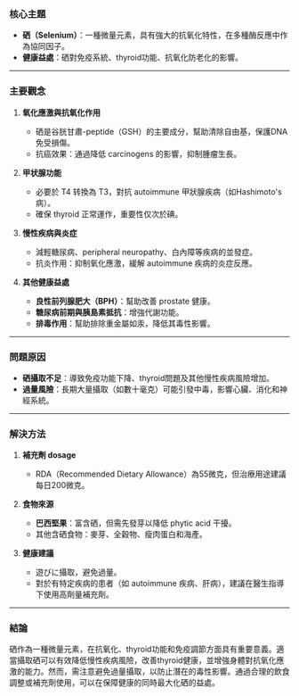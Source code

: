 ### 核心主題  
- **硒（Selenium）**：一種微量元素，具有強大的抗氧化特性，在多種酶反應中作為協同因子。  
- **健康益處**：硒對免疫系統、thyroid功能、抗氧化防老化的影響。  

---

### 主要觀念  
1. **氧化應激與抗氧化作用**  
   - 硒是谷胱甘肅-peptide（GSH）的主要成分，幫助清除自由基，保護DNA免受損傷。  
   - 抗癌效果：通過降低 carcinogens 的影響，抑制腫瘤生長。  

2. **甲状腺功能**  
   - 必要於 T4 转換為 T3，對抗 autoimmune 甲狀腺疾病（如Hashimoto's病）。  
   - 確保 thyroid 正常運作，重要性仅次於碘。  

3. **慢性疾病與炎症**  
   - 減輕糖尿病、peripheral neuropathy、白內障等疾病的並發症。  
   - 抗炎作用：抑制氧化應激，緩解 autoimmune 疾病的炎症反應。  

4. **其他健康益處**  
   - **良性前列腺肥大（BPH）**：幫助改善 prostate 健康。  
   - **糖尿病前期與胰島素抵抗**：增強代謝功能。  
   - **排毒作用**：幫助排除重金屬如汞，降低其毒性影響。  

---

### 問題原因  
- **硒攝取不足**：導致免疫功能下降、thyroid問題及其他慢性疾病風險增加。  
- **過量風險**：長期大量攝取（如數十毫克）可能引發中毒，影響心臟、消化和神經系統。  

---

### 解決方法  
1. **補充劑 dosage**  
   - RDA（Recommended Dietary Allowance）為55微克，但治療用途建議每日200微克。  

2. **食物來源**  
   - **巴西堅果**：富含硒，但需先發芽以降低 phytic acid 干擾。  
   - 其他含硒食物：麥芽、全穀物、瘦肉蛋白和海產。  

3. **健康建議**  
   - 遊びに攝取，避免過量。  
   - 對於有特定疾病的患者（如 autoimmune 疾病、肝病），建議在醫生指導下使用高劑量補充劑。  

---

### 結論  
硒作為一種微量元素，在抗氧化、thyroid功能和免疫調節方面具有重要意義。適當攝取硒可以有效降低慢性疾病風險，改善thyroid健康，並增強身體對抗氧化應激的能力。然而，需注意避免過量攝取，以防止潛在的毒性影響。通過合理的飲食調整或補充劑使用，可以在保障健康的同時最大化硒的益處。